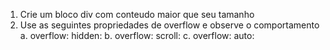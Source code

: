 1. Crie um bloco div com conteudo maior que seu tamanho
2. Use as seguintes propriedades de overflow e observe o comportamento
    a. overflow: hidden:
    b. overflow: scroll:
    c. overflow: auto:
    